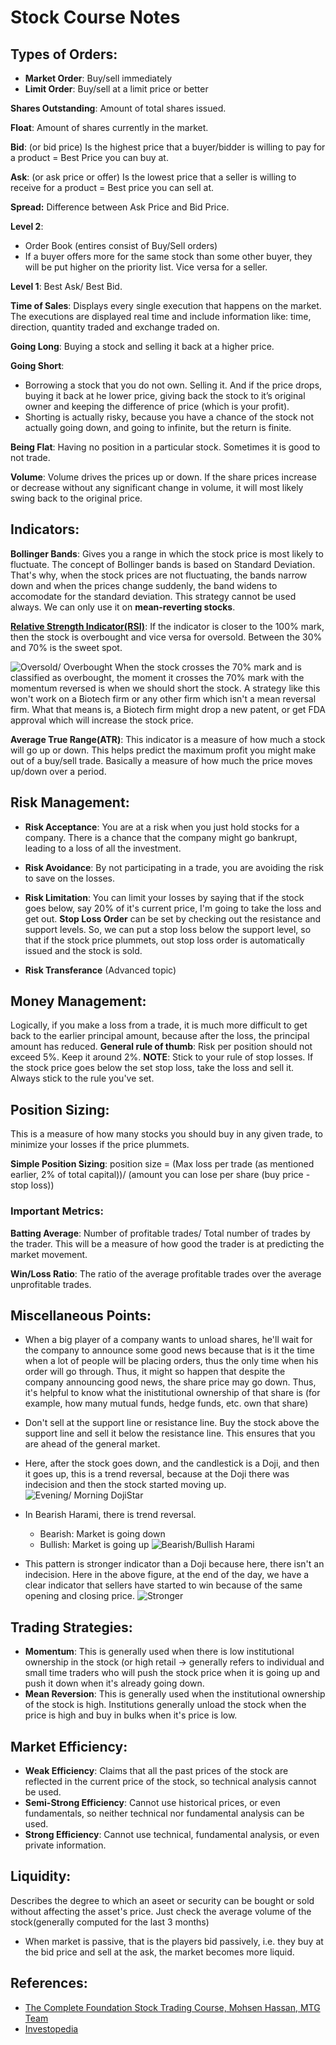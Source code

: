 # Stock Course Notes


## Types of Orders:
- **Market Order**: Buy/sell immediately
- **Limit Order**: Buy/sell at a limit price or better

**Shares Outstanding**: Amount of total shares issued.

**Float**: Amount of shares currently in the market.

**Bid**: (or bid price) Is the highest price that a buyer/bidder is willing to pay for a product = Best Price you can buy at.

**Ask**: (or ask price or offer) Is the lowest price that a seller is willing to receive for a product = Best price you can sell at.

**Spread:** Difference between Ask Price and Bid Price.

**Level 2**: 
- Order Book (entires consist of Buy/Sell orders)
- If a buyer offers more for the same stock than some other buyer, they will be put higher on the priority list. Vice versa for a seller.
  
**Level 1**: Best Ask/ Best Bid.

**Time of Sales**: Displays every single execution that happens on the market. The executions are displayed real time and include information like: time, direction, quantity traded and exchange traded on.

**Going Long**: Buying a stock and selling it back at a higher price.

**Going Short**: 
- Borrowing a stock that you do not own. Selling it. And if the price drops, buying it back at he lower price, giving back the stock to it’s original owner and keeping the difference of price (which is your profit). 
- Shorting is actually risky, because you have a chance of the stock not actually going down, and going to infinite, but the return is finite. 

**Being Flat**: Having no position in a particular stock. Sometimes it is good to not trade.

**Volume**: Volume drives the prices up or down. If the share prices increase or decrease without any significant change in volume, it will most likely swing back to the original price.

## Indicators:

**Bollinger Bands**: Gives you a range in which the stock price is most likely to fluctuate.
The concept of Bollinger bands is based on Standard Deviation. That's why, when the stock prices are not fluctuating, the bands narrow down and when the prices change suddenly, the band widens to accomodate for the standard deviation.
This strategy cannot be used always. We can only use it on **mean-reverting stocks**.

**[Relative Strength Indicator(RSI)](https://www.investopedia.com/terms/r/rsi.asp)**: If the indicator is closer to the 100% mark, then the stock is overbought and vice versa for oversold. Between the 30% and 70% is the sweet spot.

![Oversold/ Overbought](res/4.jpg) When the stock crosses the 70% mark and is classified as overbought, the moment it crosses the 70% mark with the momentum reversed is when we should short the stock. A strategy like this won't work on a Biotech firm or any other firm which isn't a mean reversal firm. What that means is, a Biotech firm might drop a new patent, or get FDA approval which will increase the stock price.

**Average True Range(ATR)**: This indicator is a measure of how much a stock will go up or down. This helps predict the maximum profit you might make out of a buy/sell trade. Basically a measure of how much the price moves up/down over a period.

## Risk Management:

- **Risk Acceptance**: You are at a risk when you just hold stocks for a company. There is a chance that the company might go bankrupt, leading to a loss of all the investment.

- **Risk Avoidance**: By not participating in a trade, you are avoiding the risk to save on the losses.

- **Risk Limitation**: You can limit your losses by saying that if the stock goes below, say 20% of it's current price, I'm going to take the loss and get out.
**Stop Loss Order** can be set by checking out the resistance and support levels. So, we can put a stop loss below the support level, so that if the stock price plummets, out stop loss order is automatically issued and the stock is sold.

- **Risk Transferance** (Advanced topic)

## Money Management:

Logically, if you make a loss from a trade, it is much more difficult to get back to the earlier principal amount, because after the loss, the principal amount has reduced. **General rule of thumb**: Risk per position should not exceed 5%. Keep it around 2%.
**NOTE**: Stick to your rule of stop losses. If the stock price goes below the set stop loss, take the loss and sell it. Always stick to the rule you've set.

## Position Sizing:
This is a measure of how many stocks you should buy in any given trade, to minimize your losses if the price plummets.

**Simple Position Sizing**: 
position size = (Max loss per trade (as mentioned earlier, 2% of total capital))/ (amount you can lose per share (buy price - stop loss))



### Important Metrics:

**Batting Average**: Number of profitable trades/ Total number of trades by the trader. This will be a measure of how good the trader is at predicting the market movement.

**Win/Loss Ratio**: The ratio of the average profitable trades over the average unprofitable trades.


## Miscellaneous Points:

- When a big player of a company wants to unload shares, he'll wait for the company to announce some good news because that is it the time when a lot of people will be placing orders, thus the only time when his order will go through. Thus, it might so happen that despite the company announcing good news, the share price may go down. Thus, it's helpful to know what the inistitutional ownership of that share is (for example, how many mutual funds, hedge funds, etc. own that share)
- Don't sell at the support line or resistance line. Buy the stock above the support line and sell it below the resistance line. This ensures that you are ahead of the general market.
- Here, after the stock goes down, and the candlestick is a Doji, and then it goes up, this is a trend reversal, because at the Doji there was indecision and then the stock started moving up.![Evening/ Morning DojiStar](res/1.jpg)
- In Bearish Harami, there is trend reversal.
  * Bearish: Market is going down
  * Bullish: Market is going up
![Bearish/Bullish Harami](res/2.jpg)

- This pattern is stronger indicator than a Doji because here, there isn't an indecision. Here in the above figure, at the end of the day, we have a clear indicator that sellers have started to win because of the same opening and closing price.
![Stronger](res/3.jpg)


## Trading Strategies: 

- **Momentum**: This is generally used when there is low institutional ownership in the stock (or high retail -> generally refers to individual and small time traders who will push the stock price when it is going up and push it down when it's already going down.
- **Mean Reversion**: This is generally used when the institutional ownership of the stock is high. Institutions generally unload the stock when the price is high and buy in bulks when it's price is low.

## Market Efficiency:

- **Weak Efficiency**: Claims that all the past prices of the stock are reflected in the current price of the stock, so technical analysis cannot be used.
- **Semi-Strong Efficiency**: Cannot use historical prices, or even fundamentals, so neither technical nor fundamental analysis can be used.
- **Strong Efficiency**: Cannot use technical, fundamental analysis, or even private information.

## Liquidity:
Describes the degree to which an aseet or security can be bought or sold without affecting the asset's price. Just check the average volume of the stock(generally computed for the last 3 months)
- When market is passive, that is the players bid passively, i.e. they buy at the bid price and sell at the ask, the market becomes more liquid.

## References:
- [The Complete Foundation Stock Trading Course, Mohsen Hassan, MTG Team
](https://www.udemy.com/course/foundation-course/)
- [Investopedia](https://www.investopedia.com/)